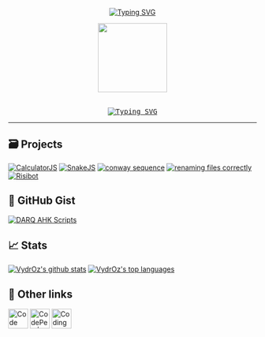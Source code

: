 <div align="center">

  <!-- Typing SVG by DenverCoder1 - https://github.com/DenverCoder1/readme-typing-svg -->
  [![Typing SVG](https://readme-typing-svg.demolab.com?font=Comfortaa&size=30&duration=1&pause=983&color=E2E2E2&center=true&vCenter=true&repeat=false&width=435&lines=Welcome+to+VydrOz's+profile)](https://git.io/typing-svg)

  <!--Crédit https://www.deviantart.com/dokitsu/art/Kuro-s-the-black-wizard-Mazgeon-605238839-->
  <img src="https://user-images.githubusercontent.com/61025448/217821684-c850eafe-8dfa-4308-a2e3-eb5fce9a8268.gif" width="140"><br><br>
  
  <kbd>
    <a style="border:5px white" border="5px white" href="https://git.io/typing-svg"><img src="https://readme-typing-svg.demolab.com?font=Josefin+Sans&size=30&duration=3500&pause=750&color=72C9E4&center=true&vCenter=true&width=435&lines=Abracadabra;Bibbidi-Bobbidi-Boo;Sim+Sala+Bim;Shazam;Hocus+Pocus;Alakazam" alt="Typing SVG" /></a>
  </kbd>
</div>

___

## 🗃 Projects

<div align="left">
  <a href="https://github.com/VydrOz/CalculatorJS"><img src="https://github-readme-stats.vercel.app/api/pin/?username=VydrOz&repo=CalculatorJS&theme=react&hide_border=true&show_icons=false" alt="CalculatorJS" /></a>
  <a href="https://github.com/VydrOz/SnakeJS"><img src="https://github-readme-stats.vercel.app/api/pin/?username=VydrOz&repo=SnakeJS&theme=react&hide_border=true&show_icons=false" alt="SnakeJS" /></a>
  <a href="https://github.com/VydrOz/conway-sequence"><img src="https://github-readme-stats.vercel.app/api/pin/?username=VydrOz&repo=conway-sequence&theme=react&hide_border=true&show_icons=false" alt="conway sequence" /></a>
  <a href="https://github.com/VydrOz/renaming-files-correctly"><img src="https://github-readme-stats.vercel.app/api/pin/?username=VydrOz&repo=renaming-files-correctly&theme=react&hide_border=true&show_icons=false" alt="renaming files correctly" /></a>
  <a href="https://github.com/VydrOz/Risibot"><img src="https://github-readme-stats.vercel.app/api/pin/?username=VydrOz&repo=Risibot&theme=react&hide_border=true&show_icons=false" alt="Risibot" /></a>
</div>

## 📘 GitHub Gist

<div align="left">
  <a href="https://gist.github.com/VydrOz/550686bbd0f57fde35974922554cd861"><img src="https://github-readme-stats.vercel.app/api/gist?id=550686bbd0f57fde35974922554cd861&theme=react&hide_border=true" alt="DARQ AHK Scripts" /></a>
</div>

## 📈 Stats

<a href="https://github.com/anuraghazra/github-readme-stats"><img align="center" src="https://github-readme-stats.vercel.app/api?username=VydrOz&theme=react&hide_border=true&show_icons=true&rank_icon=github&show=reviews,discussions_started,discussions_answered" alt="VydrOz's github stats"/></a>
<a href="https://github.com/anuraghazra/github-readme-stats"><img align="center" src="https://github-readme-stats.vercel.app/api/top-langs/?username=VydrOz&theme=react&hide_border=true&layout=compact" alt="VydrOz's top languages"/></a>

## 🔗 Other links
<div align="left">
  
  <a href="https://www.codewars.com/users/VydrOz"><img border="0" width="40px" alt="Code Wars | Vydroz" src="https://docs.codewars.com/logo.svg"/></a>
  <a href="https://codepen.io/vydroz"><img border="0"  width="40px" alt="CodePen | Vydroz" src="https://cdn3.iconfinder.com/data/icons/social-rounded-2/72/Codepen-64.png"/></a>
  <a href="https://www.codingame.com/profile/1a03ac319d1a9150f916410b43b1aef02715243"><img border="0"  width="40px" alt="Coding Game | Vydroz" src="https://cdn.worldvectorlogo.com/logos/codingame-1.svg"/></a>
  
</div>
